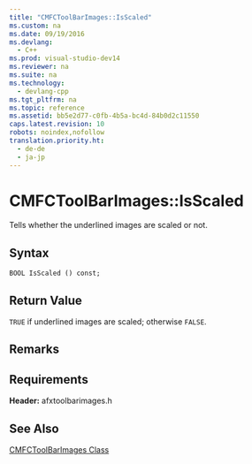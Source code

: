```yaml
---
title: "CMFCToolBarImages::IsScaled"
ms.custom: na
ms.date: 09/19/2016
ms.devlang: 
  - C++
ms.prod: visual-studio-dev14
ms.reviewer: na
ms.suite: na
ms.technology: 
  - devlang-cpp
ms.tgt_pltfrm: na
ms.topic: reference
ms.assetid: bb5e2d77-c0fb-4b5a-bc4d-84b0d2c11550
caps.latest.revision: 10
robots: noindex,nofollow
translation.priority.ht: 
  - de-de
  - ja-jp
---
```

# CMFCToolBarImages::IsScaled
Tells whether the underlined images are scaled or not.  
  
## Syntax  
  
```  
BOOL IsScaled () const;  
```  
  
## Return Value  
 `TRUE` if underlined images are scaled; otherwise `FALSE`.  
  
## Remarks  
  
## Requirements  
 **Header:** afxtoolbarimages.h  
  
## See Also  
 [CMFCToolBarImages Class](../vs140/CMFCToolBarImages-Class.md)